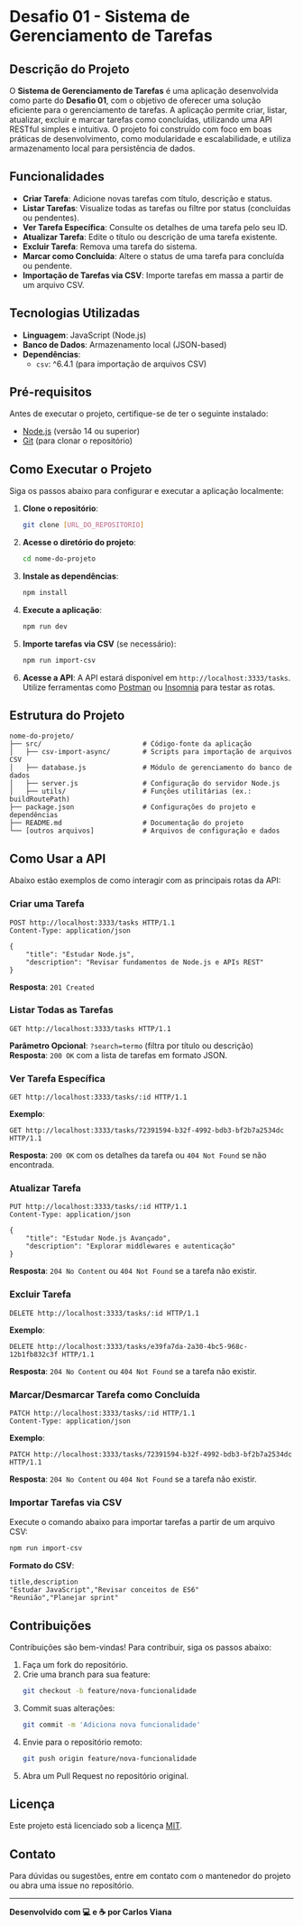 # Desafio 01 - Sistema de Gerenciamento de Tarefas

## Descrição do Projeto

O **Sistema de Gerenciamento de Tarefas** é uma aplicação desenvolvida como parte do **Desafio 01**, com o objetivo de oferecer uma solução eficiente para o gerenciamento de tarefas. A aplicação permite criar, listar, atualizar, excluir e marcar tarefas como concluídas, utilizando uma API RESTful simples e intuitiva. O projeto foi construído com foco em boas práticas de desenvolvimento, como modularidade e escalabilidade, e utiliza armazenamento local para persistência de dados.

## Funcionalidades

- **Criar Tarefa**: Adicione novas tarefas com título, descrição e status.
- **Listar Tarefas**: Visualize todas as tarefas ou filtre por status (concluídas ou pendentes).
- **Ver Tarefa Específica**: Consulte os detalhes de uma tarefa pelo seu ID.
- **Atualizar Tarefa**: Edite o título ou descrição de uma tarefa existente.
- **Excluir Tarefa**: Remova uma tarefa do sistema.
- **Marcar como Concluída**: Altere o status de uma tarefa para concluída ou pendente.
- **Importação de Tarefas via CSV**: Importe tarefas em massa a partir de um arquivo CSV.

## Tecnologias Utilizadas

- **Linguagem**: JavaScript (Node.js)
- **Banco de Dados**: Armazenamento local (JSON-based)
- **Dependências**:
  - `csv`: ^6.4.1 (para importação de arquivos CSV)

## Pré-requisitos

Antes de executar o projeto, certifique-se de ter o seguinte instalado:

- [Node.js](https://nodejs.org/) (versão 14 ou superior)
- [Git](https://git-scm.com/) (para clonar o repositório)

## Como Executar o Projeto

Siga os passos abaixo para configurar e executar a aplicação localmente:

1. **Clone o repositório**:

   ```bash
   git clone [URL_DO_REPOSITORIO]
   ```

2. **Acesse o diretório do projeto**:

   ```bash
   cd nome-do-projeto
   ```

3. **Instale as dependências**:

   ```bash
   npm install
   ```

4. **Execute a aplicação**:

   ```bash
   npm run dev
   ```

5. **Importe tarefas via CSV** (se necessário):

   ```bash
   npm run import-csv
   ```

6. **Acesse a API**:
   A API estará disponível em `http://localhost:3333/tasks`. Utilize ferramentas como [Postman](https://www.postman.com/) ou [Insomnia](https://insomnia.rest/) para testar as rotas.

## Estrutura do Projeto

```plaintext
nome-do-projeto/
├── src/                         # Código-fonte da aplicação
│   ├── csv-import-async/        # Scripts para importação de arquivos CSV
│   ├── database.js              # Módulo de gerenciamento do banco de dados
│   ├── server.js                # Configuração do servidor Node.js
│   ├── utils/                   # Funções utilitárias (ex.: buildRoutePath)
├── package.json                 # Configurações do projeto e dependências
├── README.md                    # Documentação do projeto
└── [outros arquivos]            # Arquivos de configuração e dados
```

## Como Usar a API

Abaixo estão exemplos de como interagir com as principais rotas da API:

### Criar uma Tarefa

```http
POST http://localhost:3333/tasks HTTP/1.1
Content-Type: application/json

{
    "title": "Estudar Node.js",
    "description": "Revisar fundamentos de Node.js e APIs REST"
}
```

**Resposta**: `201 Created`

### Listar Todas as Tarefas

```http
GET http://localhost:3333/tasks HTTP/1.1
```

**Parâmetro Opcional**: `?search=termo` (filtra por título ou descrição)  
**Resposta**: `200 OK` com a lista de tarefas em formato JSON.

### Ver Tarefa Específica

```http
GET http://localhost:3333/tasks/:id HTTP/1.1
```

**Exemplo**:

```http
GET http://localhost:3333/tasks/72391594-b32f-4992-bdb3-bf2b7a2534dc HTTP/1.1
```

**Resposta**: `200 OK` com os detalhes da tarefa ou `404 Not Found` se não encontrada.

### Atualizar Tarefa

```http
PUT http://localhost:3333/tasks/:id HTTP/1.1
Content-Type: application/json

{
    "title": "Estudar Node.js Avançado",
    "description": "Explorar middlewares e autenticação"
}
```

**Resposta**: `204 No Content` ou `404 Not Found` se a tarefa não existir.

### Excluir Tarefa

```http
DELETE http://localhost:3333/tasks/:id HTTP/1.1
```

**Exemplo**:

```http
DELETE http://localhost:3333/tasks/e39fa7da-2a30-4bc5-968c-12b1fb832c3f HTTP/1.1
```

**Resposta**: `204 No Content` ou `404 Not Found` se a tarefa não existir.

### Marcar/Desmarcar Tarefa como Concluída

```http
PATCH http://localhost:3333/tasks/:id HTTP/1.1
Content-Type: application/json
```

**Exemplo**:

```http
PATCH http://localhost:3333/tasks/72391594-b32f-4992-bdb3-bf2b7a2534dc HTTP/1.1
```

**Resposta**: `204 No Content` ou `404 Not Found` se a tarefa não existir.

### Importar Tarefas via CSV

Execute o comando abaixo para importar tarefas a partir de um arquivo CSV:

```bash
npm run import-csv
```

**Formato do CSV**:

```csv
title,description
"Estudar JavaScript","Revisar conceitos de ES6"
"Reunião","Planejar sprint"
```

## Contribuições

Contribuições são bem-vindas! Para contribuir, siga os passos abaixo:

1. Faça um fork do repositório.
2. Crie uma branch para sua feature:
   ```bash
   git checkout -b feature/nova-funcionalidade
   ```
3. Commit suas alterações:
   ```bash
   git commit -m 'Adiciona nova funcionalidade'
   ```
4. Envie para o repositório remoto:
   ```bash
   git push origin feature/nova-funcionalidade
   ```
5. Abra um Pull Request no repositório original.

## Licença

Este projeto está licenciado sob a licença [MIT](LICENSE).

## Contato

Para dúvidas ou sugestões, entre em contato com o mantenedor do projeto ou abra uma issue no repositório.

---

**Desenvolvido com 💻 e ☕ por Carlos Viana**
